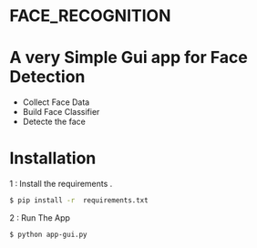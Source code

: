 # FACE_RECOGNITION

# A very Simple Gui app for Face Detection 

  - Collect Face Data
  - Build Face Classifier 
  - Detecte the face
 
  
# Installation

1 : Install the requirements .

```sh
$ pip install -r  requirements.txt
```

2 : Run The App 

```sh
$ python app-gui.py
